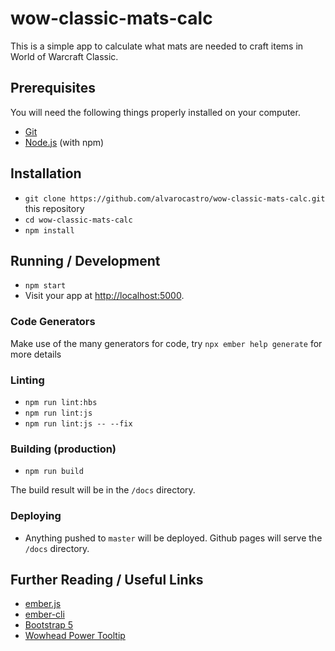 # wow-classic-mats-calc

This is a simple app to calculate what mats are needed to craft items in World of Warcraft Classic.

## Prerequisites

You will need the following things properly installed on your computer.

* [Git](https://git-scm.com/)
* [Node.js](https://nodejs.org/) (with npm)

## Installation

* `git clone https://github.com/alvarocastro/wow-classic-mats-calc.git` this repository
* `cd wow-classic-mats-calc`
* `npm install`

## Running / Development

* `npm start`
* Visit your app at [http://localhost:5000](http://localhost:5000).

### Code Generators

Make use of the many generators for code, try `npx ember help generate` for more details

### Linting

* `npm run lint:hbs`
* `npm run lint:js`
* `npm run lint:js -- --fix`

### Building (production)

* `npm run build`

The build result will be in the `/docs` directory.

### Deploying

* Anything pushed to `master` will be deployed. Github pages will serve the `/docs` directory.

## Further Reading / Useful Links

* [ember.js](https://emberjs.com/)
* [ember-cli](https://ember-cli.com/)
* [Bootstrap 5](https://getbootstrap.com/docs/5.0/getting-started/introduction/)
* [Wowhead Power Tooltip](https://classic.wowhead.com/tooltips)
